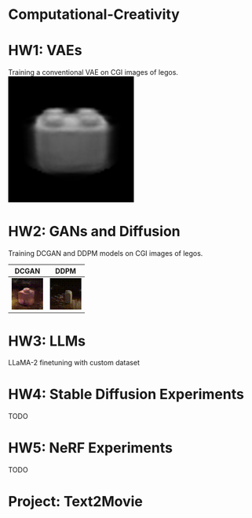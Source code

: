 # Computational-Creativity

# HW1: VAEs
Training a conventional VAE on CGI images of legos.
![](./HW1_VAEs/.imgs/vae_interpolation.gif)


# HW2: GANs and Diffusion
Training DCGAN and DDPM models on CGI images of legos.

| DCGAN | DDPM |
|-|-|
| ![](./HW2_GANs_and_Diffusion/.imgs/gan_interpolation_only_bricks.gif) | ![](./HW2_GANs_and_Diffusion/.imgs/diffusion_interpolation_no_aug.gif) |

# HW3: LLMs
LLaMA-2 finetuning with custom dataset

# HW4: Stable Diffusion Experiments
TODO

# HW5: NeRF Experiments
TODO

# Project: Text2Movie